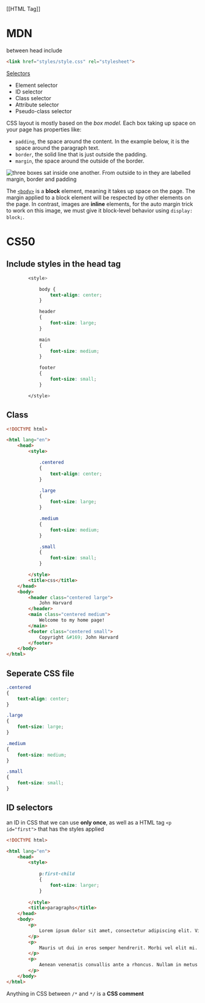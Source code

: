 [[HTML Tag]]
# MDN
between head include
```html
<link href="styles/style.css" rel="stylesheet">
```
[Selectors](https://developer.mozilla.org/en-US/docs/Learn/Getting_started_with_the_web/CSS_basics#different_types_of_selectors)
- Element selector
- ID selector
- Class selector
- Attribute selector
- Pseudo-class selector

CSS layout is mostly based on the _box model._ Each box taking up space on your page has properties like:

-   `padding`, the space around the content. In the example below, it is the space around the paragraph text.
-   `border`, the solid line that is just outside the padding.
-   `margin`, the space around the outside of the border.

![three boxes sat inside one another. From outside to in they are labelled margin, border and padding](https://developer.mozilla.org/en-US/docs/Learn/Getting_started_with_the_web/CSS_basics/box-model.png)

The [`<body>`](https://developer.mozilla.org/en-US/docs/Web/HTML/Element/body) is a **block** element, meaning it takes up space on the page. The margin applied to a block element will be respected by other elements on the page. In contrast, images are **inline** elements, for the auto margin trick to work on this image, we must give it block-level behavior using `display: block;`.
# CS50
## Include styles in the head tag
```css
        <style>

            body {
                text-align: center;
            }

            header
            {
                font-size: large;
            }

            main
            {
                font-size: medium;
            }

            footer
            {
                font-size: small;
            }

        </style>
```
## Class
```html
<!DOCTYPE html>

<html lang="en">
    <head>
        <style>

            .centered
            {
                text-align: center;
            }

            .large
            {
                font-size: large;
            }

            .medium
            {
                font-size: medium;
            }

            .small
            {
                font-size: small;
            }

        </style>
        <title>css</title>
    </head>
    <body>
        <header class="centered large">
            John Harvard
        </header>
        <main class="centered medium">
            Welcome to my home page!
        </main>
        <footer class="centered small">
            Copyright &#169; John Harvard
        </footer>
    </body>
</html>
```
## Seperate CSS file
```css
.centered
{
    text-align: center;
}

.large
{
    font-size: large;
}

.medium
{
    font-size: medium;
}

.small
{
    font-size: small;
}
```
## ID selectors
an ID in CSS that we can use **only once**, as well as a HTML tag `<p id="first">` that has the styles applied
```html
<!DOCTYPE html>

<html lang="en">
    <head>
        <style>
  
            p:first-child
            {
                font-size: larger;
            }
  
        </style>
        <title>paragraphs</title>
    </head>
    <body>
        <p>
            Lorem ipsum dolor sit amet, consectetur adipiscing elit. Vivamus convallis scelerisque quam, vel hendrerit lectus viverra eu. Praesent posuere eget lectus ut faucibus. Etiam eu velit laoreet, gravida lorem in, viverra est. Cras ut purus neque. In porttitor non lorem id lobortis. Mauris gravida metus libero, quis maximus dui porta at. Donec lacinia felis consectetur venenatis scelerisque. Nulla eu nisl sollicitudin, varius velit sit amet, vehicula erat. Curabitur sollicitudin felis sit amet orci mattis, a tempus nulla pulvinar. Aliquam erat volutpat.
        </p>
        <p>
            Mauris ut dui in eros semper hendrerit. Morbi vel elit mi. Sed sit amet ex non quam dignissim dignissim et vel arcu. Pellentesque eget elementum orci. Morbi ac cursus ex. Pellentesque quis turpis blandit orci dapibus semper sed non nunc. Nulla et dolor nec lacus finibus volutpat. Sed non lorem diam. Donec feugiat interdum interdum. Vivamus et justo in enim blandit fermentum vel at elit. Phasellus eu ante vitae ligula varius aliquet. Etiam id posuere nibh.
        </p>
        <p>
            Aenean venenatis convallis ante a rhoncus. Nullam in metus vel diam vehicula tincidunt. Donec lacinia metus sem, sit amet egestas elit blandit sit amet. Nunc egestas sem quis nisl mattis semper. Pellentesque ut magna congue lorem eleifend sodales. Donec tortor tortor, aliquam vitae mollis sed, interdum ut lectus. Mauris non purus quis ipsum lacinia tincidunt.
        </p>
    </body>
</html>
```
Anything in CSS between `/*` and `*/` is a **CSS comment**